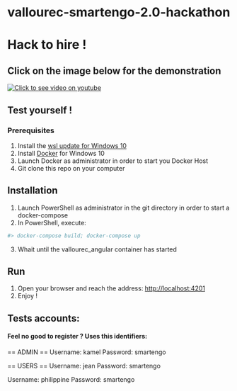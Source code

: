 # vallourec-smartengo-2.0-hackathon

# Hack to hire !

## Click on the image below for the demonstration
[![Click to see video on youtube](https://img.youtube.com/vi/J1SPDDIXlzo/0.jpg)](https://www.youtube.com/watch?v=J1SPDDIXlzo)


## Test yourself !
### Prerequisites
1. Install the [wsl update for Windows 10](https://wslstorestorage.blob.core.windows.net/wslblob/wsl_update_x64.msi)
2. Install [Docker](https://docs.docker.com/desktop/windows/install/) for Windows 10
3. Launch Docker as administrator in order to start you Docker Host
4. Git clone this repo on your computer

## Installation
1. Launch PowerShell as administrator in the git directory in order to start a docker-compose
2. In PowerShell, execute:
```powershell
#> docker-compose build; docker-compose up
```
3. Whait until the vallourec_angular container has started

## Run
1. Open your browser and reach the address: [http://localhost:4201](http://localhost:4201)
2. Enjoy !

## Tests accounts:
#### Feel no good to register ? Uses this identifiers:
== ADMIN ==
Username: kamel
Password: smartengo


== USERS ==
Username: jean
Password: smartengo

Username: philippine
Password: smartengo
